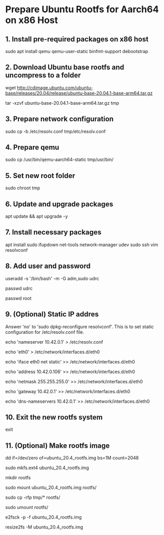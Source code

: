 # Prepare Ubuntu Rootfs for Aarch64 on x86 Host

## 1. Install pre-required packages on x86 host

sudo apt install qemu qemu-user-static binfmt-support debootstrap

## 2. Download Ubuntu base rootfs and uncompress to a folder

wget http://cdimage.ubuntu.com/ubuntu-base/releases/20.04/release/ubuntu-base-20.04.1-base-arm64.tar.gz

tar -xzvf ubuntu-base-20.04.1-base-arm64.tar.gz tmp

## 3. Prepare network configuration

sudo cp -b /etc/resolv.conf tmp/etc/resolv.conf

## 4. Prepare qemu

sudo cp /usr/bin/qemu-aarch64-static tmp/usr/bin/

## 5. Set new root folder

sudo chroot tmp

## 6. Update and upgrade packages

apt update && apt upgrade -y

## 7. Install necessary packages

apt install sudo ifupdown net-tools network-manager udev sudo ssh vim resolvconf

## 8. Add user and password

useradd -s '/bin/bash' -m -G adm,sudo udrc

passwd udrc

passwd root

## 9. (Optional) Static IP addres

Answer 'no' to 'sudo dpkg-reconfigure resolvconf'. This is to set static configuration for /etc/resolv.conf file.

echo 'nameserver 10.42.0.1' > /etc/resolv.conf

echo 'eth0' > /etc/network/interfaces.d/eth0

echo 'iface eth0 net static' >> /etc/network/interfaces.d/eth0

echo 'address 10.42.0.106' >> /etc/network/interfaces.d/eth0

echo 'netmask 255.255.255.0' >> /etc/network/interfaces.d/eth0

echo 'gateway 10.42.0.1' >> /etc/network/interfaces.d/eth0

echo 'dns-nameservers 10.42.0.1' >> /etc/network/interfaces.d/eth0

## 10. Exit the new rootfs system

exit

## 11. (Optional) Make rootfs image

dd if=/dev/zero of=ubuntu_20.4_rootfs.img bs=1M count=2048

sudo mkfs.ext4 ubuntu_20.4_rootfs.img

mkdir rootfs

sudo mount ubuntu_20.4_rootfs.img rootfs/

sudo cp -rfp tmp/*  rootfs/

sudo umount rootfs/

e2fsck -p -f ubuntu_20.4_rootfs.img

resize2fs -M ubuntu_20.4_rootfs.img

